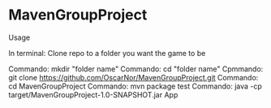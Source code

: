 # MavenGroupProject

Usage

In terminal: 
Clone repo to a folder you want the game to be

Commando: mkdir "folder name"
Commando: cd "folder name"
Cpmmando: git clone https://github.com/OscarNor/MavenGroupProject.git
Commando: cd MavenGroupProject
Commando: mvn package test
Commando: java -cp target/MavenGroupProject-1.0-SNAPSHOT.jar App

